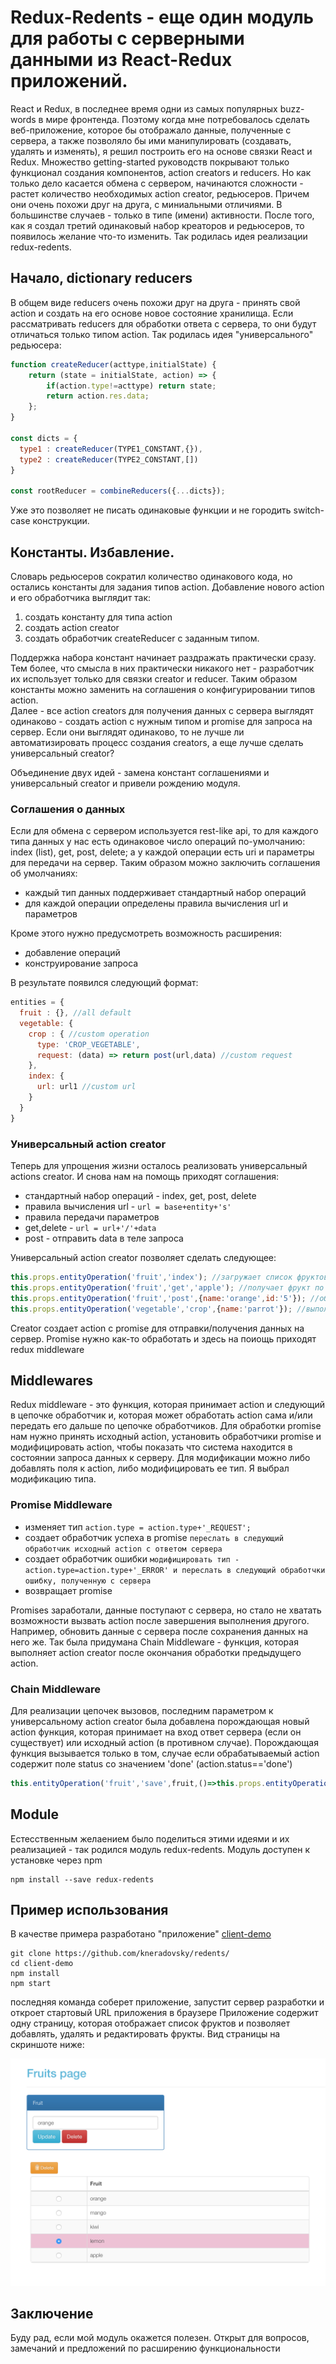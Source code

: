 # Redux-Redents - еще один модуль для работы с серверными данными из React-Redux приложений.   
React и Redux, в последнее время одни из самых популярных buzz-words в мире фронтенда. Поэтому когда мне потребовалось сделать веб-приложение, которое бы отображало данные, полученные с сервера, а также позволяло бы ими манипулировать (создавать, удалять и изменять), я решил построить его на основе связки React и Redux. Множество getting-started руководств покрывают только функционал создания компонентов, action creators и reducers. Но как только дело касается обмена с сервером, начинаются сложности - растет количество необходимых action creator, редьюсеров. Причем они очень похожи друг на друга, с миниальными отличиями. В большинстве случаев - только в типе (имени) активности. После того, как я создал третий одинаковый набор креаторов и редьюсеров, то появилось желание что-то изменить. Так родилась идея реализации redux-redents.

## Начало, dictionary reducers
В общем виде reducers очень похожи друг на друга - принять свой action и создать на его основе новое состояние хранилища. Если рассматривать reducers для обработки ответа с сервера, то они будут отличаться только типом action. Так родилась идея "универсального" редьюсера:

```javascript
function createReducer(acttype,initialState) {
	return (state = initialState, action) => {
		if(action.type!=acttype) return state;
		return action.res.data;
	};
}

const dicts = {
  type1 : createReducer(TYPE1_CONSTANT,{}),
  type2 : createReducer(TYPE2_CONSTANT,[])
}

const rootReducer = combineReducers({...dicts});
```

Уже это позволяет не писать одинаковые функции и не городить switch-case конструкции.

## Константы. Избавление.

Словарь редьюсеров сократил количество одинакового кода, но остались константы для задания типов action. Добавление нового action и его обработчика выглядит так:
1. создать константу для типа action
2. создать action creator
3. создать обработчик createReducer с заданным типом.

Поддержка набора констант начинает раздражать практически сразу. Тем более, что смысла в них практически никакого нет - разработчик их использует только для связки creator и reducer. Таким образом константы можно заменить на соглашения о конфигурировании типов action.   
Далее - все action creators для получения данных с сервера выглядят одинаково - создать action с нужным типом и promise для запроса на сервер. Если они выглядят одинаково, то не лучше ли автоматизировать процесс создания creators, а еще лучше сделать универсальный creator?

Объединение двух идей - замена констант соглашениями и универсальный creator и привели рождению модуля.  

### Соглашения о данных
Если для обмена с сервером используется rest-like api, то для каждого типа данных у нас есть одинаковое число операций по-умолчанию: index (list), get, post, delete; а у каждой операции есть uri и параметры для передачи на сервер. Таким образом можно заключить соглашения об умолчаниях:
* каждый тип данных поддерживает стандартный набор операций
* для каждой операции определены правила вычисления url и параметров

Кроме этого нужно предусмотреть возможность расширения:
* добавление операций
* конструирование запроса

В результате появился следующий формат:
```javascript
entities = {
  fruit : {}, //all default
  vegetable: {
    crop : { //custom operation
      type: 'CROP_VEGETABLE',
      request: (data) => return post(url,data) //custom request
    },
    index: {
      url: url1 //custom url
    }
  }
}   
```

### Универсальный action creator
Теперь для упрощения жизни осталось реализовать универсальный actions creator. И снова нам на помощь приходят соглашения:
* стандартный набор операций - index, get, post, delete
* правила вычисления url - ``` url = base+entity+'s' ```
* правила передачи параметров
 * get,delete - ``` url = url+'/'+data ```
 * post - отправить data в теле запроса



 Универсальный action creator позволяет сделать следующее:
```javascript
this.props.entityOperation('fruit','index'); //загружает список фруктов
this.props.entityOperation('fruit','get','apple'); //получает фрукт по имени 'apple'
this.props.entityOperation('fruit','post',{name:'orange',id:'5'}); //обновляет или создает 'orange'
this.props.entityOperation('vegetable','crop',{name:'parrot'}); //выполняет операцию crop над parrot
```

Creator создает action с promise для отправки/получения данных на сервер. Promise нужно как-то обработать и здесь на поиощь приходят redux middleware

## Middlewares
Redux middleware - это функция, которая принимает action и следующий в цепочке обработчик и, которая может обработать action сама и/или передать его дальше по цепочке обработчиков. Для обработки promise нам нужно принять исходный action, установить обработчики promise и модифицировать action, чтобы показать что система находится в состоянии запроса данных к серверу. Для модификации можно либо добавлять поля к action, либо модифицировать ее тип. Я выбрал модификацию типа.

### Promise Middleware
* изменяет тип ``` action.type = action.type+'_REQUEST'; ```
* создает обработчик успеха в promise ``` переслать в следующий обработчик исходный action с ответом сервера ```
* создает обработчик ошибки ``` модифицировать тип - action.type=action.type+'_ERROR' и переслать в следующий обработчки ошибку, полученную с сервера ```
* возвращает promise

Promises заработали, данные поступают с сервера, но стало не хватать возможности вызвать action после завершения выполнения другого. Например, обновить данные с сервера после сохранения данных на него же. Так была придумана Chain Middleware - функция, которая выполняет action creator после окончания обработки предыдущего action.

### Chain Middleware
Для реализации цепочек вызовов, последним параметром к универсальному action creator была добавлена порождающая новый action функция, которая принимает на вход ответ сервера (если он существует) или исходный action (в противном случае).
Порождающая функция вызывается  только в том, случае если обрабатываемый action содержит поле status со значением 'done' (action.status=='done')

```javascript
this.entityOperation('fruit','save',fruit,()=>this.props.entityOperation('fruit','index'));
```

## Module
Естесственным желаением было поделиться этими идеями и их реализацией - так родился модуль redux-redents. Модуль доступен к установке через npm
```
npm install --save redux-redents
```

## Пример использования
В качестве примера разработано "приложение" [client-demo](https://github.com/kneradovsky/redents/tree/master/client-demo)

```
git clone https://github.com/kneradovsky/redents/
cd client-demo
npm install
npm start
```
последняя команда соберет приложение, запустит сервер разработки и откроет стартовый URL приложения в браузере
Приложение содержит одну страницу, которая отображает список фруктов и позволяет добавлять, удалять и редактировать фрукты. Вид страницы на скриншоте ниже:

![screenshot](https://raw.githubusercontent.com/kneradovsky/redents/withimage/client-demo/client-demo-screen.png)

## Заключение
Буду рад, если мой модуль окажется полезен. Открыт для вопросов, замечаний и предложений по расширению функциональности
